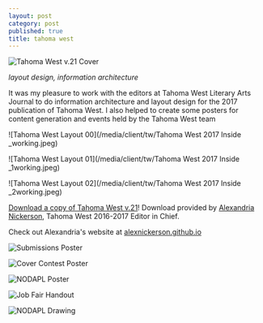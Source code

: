```yaml
---
layout: post
category: post
published: true
title: tahoma west
---
```

![Tahoma West v.21 Cover](/media/client/tw/tw-cover.jpeg)
<!--more-->
<span class='date fr'>*layout design, information architecture*</span><br>  
  
  
  
It was my pleasure to work with the editors at Tahoma West Literary Arts Journal to do information architecture and layout design for the 2017 publication of Tahoma West. I also helped to create some posters for content generation and events held by the Tahoma West team  
  
  
  
![Tahoma West Layout 00](/media/client/tw/Tahoma West 2017 Inside _working.jpeg)  
   
![Tahoma West Layout 01](/media/client/tw/Tahoma West 2017 Inside _1working.jpeg)  
  
![Tahoma West Layout 02](/media/client/tw/Tahoma West 2017 Inside _2working.jpeg)  
  
[Download a copy of Tahoma West v.21][1]! Download provided by [Alexandria Nickerson](http://alexnickerson.github.io), Tahoma West 2016-2017 Editor in Chief.  
  
Check out Alexandria's website at [alexnickerson.github.io](http://alexnickerson.github.io)  
  
  
  
![Submissions Poster](/media/client/tw/submission-poster.jpeg)  
  
![Cover Contest Poster](/media/client/tw/contest-poster.jpeg)  
  
![NODAPL Poster](/media/client/tw/nodapl-poster.jpeg)  

![Job Fair Handout](/media/client/tw/tw-job-fair.jpeg)   
  
![NODAPL Drawing](/media/client/tw/NODAPL-drawing.jpeg)  
  
<!-- Download link for Tahoma West from Alex Nickerson's Website -->
[1]:https://alexnickerson.github.io/download/Tahoma_West-2017v21.pdf
